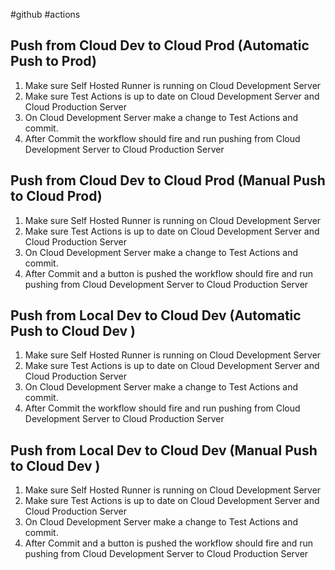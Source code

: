 #github #actions 

## Push from Cloud Dev to Cloud Prod  (Automatic Push to Prod)
1. Make sure Self Hosted Runner is running on Cloud Development Server
2. Make sure Test Actions is up to date on Cloud Development Server and Cloud Production Server 
3. On Cloud Development Server make a change to Test Actions and commit.
4. After Commit the workflow should fire and run pushing from Cloud Development Server to Cloud Production Server

## Push from Cloud Dev to Cloud Prod  (Manual Push to Cloud Prod)
1. Make sure Self Hosted Runner is running on Cloud Development Server
2. Make sure Test Actions is up to date on Cloud Development Server and Cloud Production Server 
3. On Cloud Development Server make a change to Test Actions and commit.
4. After Commit and a button is pushed the workflow should fire and run pushing from Cloud Development Server to Cloud Production Server


## Push from Local Dev to Cloud Dev   (Automatic Push to Cloud Dev )
1. Make sure Self Hosted Runner is running on Cloud Development Server
2. Make sure Test Actions is up to date on Cloud Development Server and Cloud Production Server 
3. On Cloud Development Server make a change to Test Actions and commit.
4. After Commit the workflow should fire and run pushing from Cloud Development Server to Cloud Production Server

## Push from Local Dev to Cloud Dev   (Manual Push to Cloud Dev )
1. Make sure Self Hosted Runner is running on Cloud Development Server
2. Make sure Test Actions is up to date on Cloud Development Server and Cloud Production Server 
3. On Cloud Development Server make a change to Test Actions and commit.
4. After Commit and a button is pushed  the workflow should fire and run pushing from Cloud Development Server to Cloud Production Server

